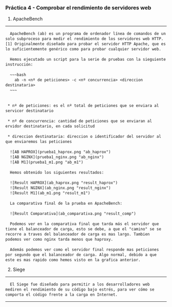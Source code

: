 ### Práctica 4 - Comprobar el rendimiento de servidores web ###

 1. ApacheBench
 ----------------

      ApacheBench (ab) es un programa de ordenador línea de comandos de un solo subproceso para medir el rendimiento de los servidores web HTTP. [1] Originalmente diseñado para probar el servidor HTTP Apache, que es lo suficientemente genérico como para probar cualquier servidor web.

      Hemos ejecutado un script para la serie de pruebas con la sieguiente instrucción:

      ~~~bash
        ab -n <nº de peticiones> -c <nº concurrencia> <direccion destinataria>
      ~~~


     * nº de peticiones: es el nº total de peticiones que se enviara al servicor destinatario

     * nº de concurrencia: cantidad de peticiones que se enviaran al ervidor destinatario, en cada solicitud

     * direccion destinataria: direccion o identificador del servidor al que enviaremos las peticiones

      ![AB HAPROX](prueba1_haprox.png "ab_haprox")
      ![AB NGINX](prueba1_nginx.png "ab_nginx")
      ![AB M1](prueba1_m1.png "ab_m1")

      Hemos obtenido los siguientes resultados:

      ![Result HAPROX](ab_haprox.png "result_haprox")
      ![Result NGINX](ab_nginx.png "result_nginx")
      ![Result M1](ab_m1.png "result_m1")

      La comparativa final de la prueba en ApacheBench:

      ![Result Comparativa](ab_comparativa.png "result_comp")

      Podemos ver en la comparativa final que tarda más el servidor que tiene el balanceador de carga, esto se debe, a que el "camino" se se recorre a traves del balanceador de carga es mas largo. Tambien podemos ver como nginx tarda menos que haproxy.

      Además podemos ver como el servidor final responde mas peticiones por segundo que el balanceador de carga. Algo normal, debido a que este es mas rapido como hemos visto en la grafica anterior.

 2. Siege
  -------
      El Siege fue diseñado para permitir a los desarrolladores web mediren el rendimiento de su código bajo estrés, para ver cómo se comporta el código frente a la carga en Internet.

***
